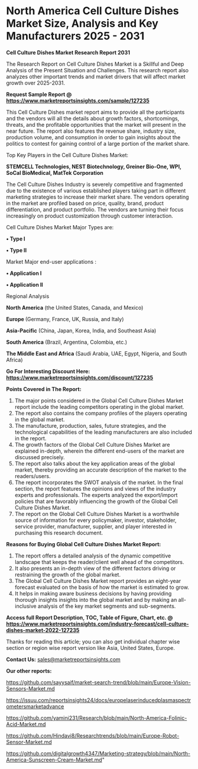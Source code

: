 # North America Cell Culture Dishes Market Size, Analysis and Key Manufacturers 2025 - 2031

<strong>Cell Culture Dishes Market Research Report 2031</strong>

The Research Report on Cell Culture Dishes Market is a Skillful and Deep Analysis of the Present Situation and Challenges. This research report also analyzes other important trends and market drivers that will affect market growth over 2025-2031.

<strong>Request Sample Report @ <a href=https://www.marketreportsinsights.com/sample/127235>https://www.marketreportsinsights.com/sample/127235</a></strong>

This Cell Culture Dishes market report aims to provide all the participants and the vendors will all the details about growth factors, shortcomings, threats, and the profitable opportunities that the market will present in the near future. The report also features the revenue share, industry size, production volume, and consumption in order to gain insights about the politics to contest for gaining control of a large portion of the market share.

Top Key Players in the Cell Culture Dishes Market:

<strong>STEMCELL Technologies, NEST Biotechnology, Greiner Bio-One, WPI, SoCal BioMedical, MatTek Corporation</strong>

The Cell Culture Dishes Industry is severely competitive and fragmented due to the existence of various established players taking part in different marketing strategies to increase their market share. The vendors operating in the market are profiled based on price, quality, brand, product differentiation, and product portfolio. The vendors are turning their focus increasingly on product customization through customer interaction.

Cell Culture Dishes Market Major Types are:

<strong>• Type I

• Type II</strong>

Market Major end-user applications :

<strong>• Application I

• Application II</strong>

Regional Analysis

</u><strong><b>North America</b></strong> (the United States, Canada, and Mexico)

<strong><b>Europe </b></strong>(Germany, France, UK, Russia, and Italy)

<strong><b>Asia-Pacific</b></strong> (China, Japan, Korea, India, and Southeast Asia)

<strong><b>South America</b></strong> (Brazil, Argentina, Colombia, etc.)

<strong><b>The Middle East and Africa</b></strong> (Saudi Arabia, UAE, Egypt, Nigeria, and South Africa)

<strong>Go For Interesting Discount Here: <a href=https://www.marketreportsinsights.com/discount/127235>https://www.marketreportsinsights.com/discount/127235</a></strong>

<strong>Points Covered in The Report:</strong>
<ol>
  <li>The major points considered in the Global Cell Culture Dishes Market report include the leading competitors operating in the global market.</li>
  <li>The report also contains the company profiles of the players operating in the global market.</li>
  <li>The manufacture, production, sales, future strategies, and the technological capabilities of the leading manufacturers are also included in the report.</li>
  <li>The growth factors of the Global Cell Culture Dishes Market are explained in-depth, wherein the different end-users of the market are discussed precisely.</li>
  <li>The report also talks about the key application areas of the global market, thereby providing an accurate description of the market to the readers/users.</li>
  <li>The report incorporates the SWOT analysis of the market. In the final section, the report features the opinions and views of the industry experts and professionals. The experts analyzed the export/import policies that are favorably influencing the growth of the Global Cell Culture Dishes Market.</li>
  <li>The report on the Global Cell Culture Dishes Market is a worthwhile source of information for every policymaker, investor, stakeholder, service provider, manufacturer, supplier, and player interested in purchasing this research document.</li>
</ol>
<strong>Reasons for Buying Global Cell Culture Dishes Market Report:</strong>

<ol>
  <li>The report offers a detailed analysis of the dynamic competitive landscape that keeps the reader/client well ahead of the competitors.</li>
  <li>It also presents an in-depth view of the different factors driving or restraining the growth of the global market.</li>
  <li>The Global Cell Culture Dishes Market report provides an eight-year forecast evaluated on the basis of how the market is estimated to grow.</li>
  <li>It helps in making aware business decisions by having providing thorough insights insights into the global market and by making an all-inclusive analysis of the key market segments and sub-segments.</li>
</ol>
<strong>Access full Report Description, TOC, Table of Figure, Chart, etc. @ <a href=https://www.marketreportsinsights.com/industry-forecast/cell-culture-dishes-market-2022-127235>https://www.marketreportsinsights.com/industry-forecast/cell-culture-dishes-market-2022-127235</a></strong>


Thanks for reading this article; you can also get individual chapter wise section or region wise report version like Asia, United States, Europe.

<strong>Contact Us:</strong>
sales@marketreportsinsights.com

<strong>Our other reports:</strong>

<a href=https://github.com/sayysaif/market-search-trend/blob/main/Europe-Vision-Sensors-Market.md>https://github.com/sayysaif/market-search-trend/blob/main/Europe-Vision-Sensors-Market.md</a>

<a href=https://issuu.com/reportsinsights24/docs/europelaserinducedplasmaspectrometersmarketadvance>https://issuu.com/reportsinsights24/docs/europelaserinducedplasmaspectrometersmarketadvance</a>

<a href=https://github.com/yamini231/Research/blob/main/North-America-Folinic-Acid-Market.md>https://github.com/yamini231/Research/blob/main/North-America-Folinic-Acid-Market.md</a>

<a href=https://github.com/Hindavi8/Researchtrends/blob/main/Europe-Robot-Sensor-Market.md>https://github.com/Hindavi8/Researchtrends/blob/main/Europe-Robot-Sensor-Market.md</a>

<a href=https://github.com/digitalgrowth4347/Marketing-strategy/blob/main/North-America-Sunscreen-Cream-Market.md>https://github.com/digitalgrowth4347/Marketing-strategy/blob/main/North-America-Sunscreen-Cream-Market.md</a>"
